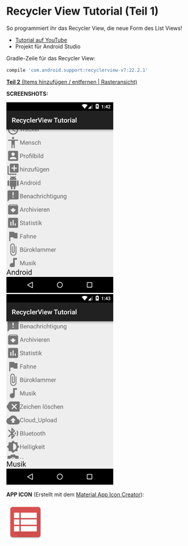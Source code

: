 # Recycler View Tutorial (Teil 1)
So programmiert ihr das Recycler View, die neue Form des List Views!

- [Tutorial auf YouTube](http://youtu.be/3CG-iXdje6E)
- Projekt für Android Studio

Gradle-Zeile für das Recycler View: 
````gradle
compile 'com.android.support:recyclerview-v7:22.2.1'
````
[<b>Teil 2</b> (Items hinzufügen / entfernen | Rasteransicht)](https://github.com/derAndroidPro/RecyclerViewTutorial_Part2)

<b>SCREENSHOTS:</b>

<img src="https://github.com/derAndroidPro/RecyclerViewTutorial1/blob/master/device-2015-08-08-194233.png" height="500px"/>
<img src="https://github.com/derAndroidPro/RecyclerViewTutorial1/blob/master/device-2015-08-08-194255.png" height="500px"/>

<b>APP ICON</b> (Erstellt mit dem [Material App Icon Creator](http://romannurik.github.io/AndroidAssetStudio/icons-launcher.html)):

<img src="https://github.com/derAndroidPro/RecyclerViewTutorial1/blob/master/app/src/main/res/mipmap-xxxhdpi/ic_launcher.png" height="100px"/>
